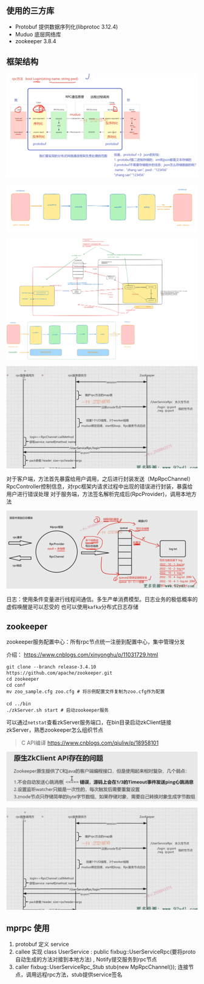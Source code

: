 ## 使用的三方库

- Protobuf 提供数据序列化(libprotoc 3.12.4)
- Muduo 底层网络库
- zookeeper 3.8.4


## 框架结构

![alt text](assets/README/image.png)

![alt text](assets/README/image-1.png)

![alt text](assets/README/无标题-2025-01-22-1759.svg)

![alt text](assets/README/image-4.png)

对于客户端，方法首先暴露给用户调用，之后进行封装发送（MpRpcChannel）
    RpcController控制信息，对rpc框架内请求过程中出现的错误进行封装，暴露给用户进行错误处理
对于服务端，方法签名解析完成后(RpcProvider)，调用本地方法

![alt text](assets/README/image-2.png)

日志：使用条件变量进行线程间通信。多生产单消费模型。日志业务的极低概率的虚假唤醒是可以忍受的
也可以使用`kafka`分布式日志存储

## zookeeper

zookeeper服务配置中心：所有rpc节点统一注册到配置中心，集中管理分发

介绍： https://www.cnblogs.com/xinyonghu/p/11031729.html

```
git clone --branch release-3.4.10 https://github.com/apache/zookeeper.git
cd zookeeper
cd conf
mv zoo_sample.cfg zoo.cfg # 将示例配置文件复制为zoo.cfg作为配置

cd ../bin
./zkServer.sh start # 启动zookeeper服务

```
可以通过`netstat`查看zkServer服务端口，在bin目录启动zkClient链接zkServer，熟悉zookeeper怎么组织节点


> C API编译 https://www.cnblogs.com/qiuliw/p/18958101

![alt text](assets/README/image-5.png)

![alt text](assets/README/image-4.png)

## mprpc 使用

1. protobuf 定义 service
2. callee 实现 class UserService : public fixbug::UserServiceRpc(要将proto自动生成的方法对接到本地方法) , Notify提交服务到rpc节点
3. caller fixbug::UserServiceRpc_Stub stub(new MpRpcChannel()); 连接节点，调用远程rpc方法，stub提供service签名







